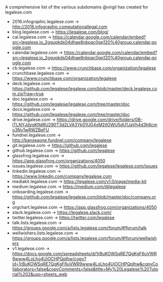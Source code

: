 A comprehensive list of the various subdomains @virgil has created for legalese.com

* 2016.infographic.legalese.com -> http://2016.infographic.computationallegal.com
* blog.legalese.com	 -> https://legalese.com/blog/	
* cal.legalese.com	 -> https://calendar.google.com/calendar/embed?src=legalese.io_2ggupkds04dhae8nbpac0gp120%40group.calendar.google.com
* calendar.legalese.com	 -> https://calendar.google.com/calendar/embed?src=legalese.io_2ggupkds04dhae8nbpac0gp120%40group.calendar.google.com
* cb.legalese.com	-> https://www.crunchbase.com/organization/legalese	
* crunchbase.legalese.com	 -> https://www.crunchbase.com/organization/legalese	
* deck.legalese.com	 -> https://github.com/legalese/legalese.com/blob/master/deck.legalese.com.zip?raw=true	
* doc.legalese.com -> https://github.com/legalese/legalese.com/tree/master/doc
* docs.legalese.com -> https://github.com/legalese/legalese.com/tree/master/doc
* drive.legalese.com	 -> https://drive.google.com/drive/folders/0B-lTLNYJdzgKfldRU290T3d2LVA3Yk01UG4xM2tlOWU5dU1JaVh4d3h6cmo3Ny1wRWZBeFU	
* fundnel.legalese.com	 -> http://banseaone.fundnel.com/company/legalese
* git.legalese.com	 -> https://github.com/legalese	
* github.legalese.com	 -> https://github.com/legalese	
* glassfrog.legalese.com	 -> https://app.glassfrog.com/organizations/4050	
* issues.legalese.com	 -> https://github.com/legalese/legalese.com/issues	
* linkedin.legalese.com	 -> https://www.linkedin.com/company/legalese.com
* mediakit.legalese.com -> https://legalese.com/v1.0/page/media-kit
* medium.legalese.com -> 	https://medium.com/@legalese
* onboarding.legalese.com -> https://github.com/legalese/legalese.com/blob/master/doc/company.org	
* orgchart.legalese.com -> https://app.glassfrog.com/organizations/4050
* slack.legalese.com	 -> https://legalese.slack.com/	
* twitter.legalese.com	 -> https://twitter.com/legalese
* talk.lists.legalese.com	 -> https://groups.google.com/a/lists.legalese.com/forum/#!forum/talk	
* wellwishers.lists.legalese.com	-> https://groups.google.com/a/lists.legalese.com/forum/#!forum/wellwishers	
* v1.legalese.com -> https://docs.google.com/spreadsheets/d/1rBuKOWSqRE7QgKgF6uVWR9www4LoLho4UjOCHPQplhw/copy?id=1rBuKOWSqRE7QgKgF6uVWR9www4LoLho4UjOCHPQplhw&copyCollaborators=false&copyComments=false&title=My%20Legalese%20Tutorial%202&usp=sheets_web
